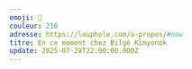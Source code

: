 ```yaml
---
emoji: 🐺
couleur: 210
adresse: https://louphole.com/a-propos/#now
titre: En ce moment chez Bilgé Kimyonok
update: 2025-07-28T22:00:00.000Z
---
```

